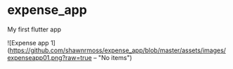 # expense_app

My first flutter app

![Expense app 1](https://github.com/shawnrmoss/expense_app/blob/master/assets/images/expenseapp01.png?raw=true – "No items")
